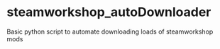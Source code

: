 # steamworkshop_autoDownloader
Basic python script to automate downloading loads of steamworkshop mods
